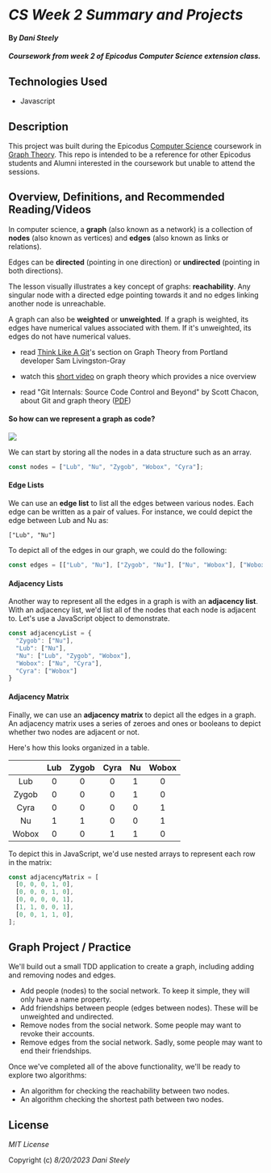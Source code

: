 # _CS Week 2 Summary and Projects_

#### By _Dani Steely_


#### _Coursework from week 2 of Epicodus Computer Science extension class._

## Technologies Used

* Javascript

## Description
This project was built during the Epicodus [Computer Science][CS] coursework in [Graph Theory][GT]. This repo is intended to be a reference for other Epicodus students and Alumni interested in the coursework but unable to attend the sessions.

## Overview, Definitions, and Recommended Reading/Videos
In computer science, a **graph** (also known as a network) is a collection of **nodes** (also known as vertices) and **edges** (also known as links or relations).

Edges can be **directed** (pointing in one direction) or **undirected** (pointing in both directions).

The lesson visually illustrates a key concept of graphs: **reachability**. Any singular node with a directed edge pointing towards it and no edges linking another node is unreachable.

A graph can also be **weighted** or **unweighted**. If a graph is weighted, its edges have numerical values associated with them. If it's unweighted, its edges do not have numerical values.

* read [Think Like A Git][TLAG]'s section on Graph Theory from Portland developer Sam Livingston-Gray

* watch this [short video][gt video] on graph theory which provides a nice overview

* read "Git Internals: Source Code Control and Beyond" by Scott Chacon, about Git and graph theory ([PDF][GitPDF])

#### So how can we represent a graph as code?
<img src="https://learnhowtoprogram.s3.us-west-2.amazonaws.com/computer-science-curriculum-2020/undirected_graph_planets.png">

We can start by storing all the nodes in a data structure such as an array.

```js
const nodes = ["Lub", "Nu", "Zygob", "Wobox", "Cyra"];
```
#### Edge Lists
We can use an **edge list** to list all the edges between various nodes. Each edge can be written as a pair of values. For instance, we could depict the edge between Lub and Nu as:

```["Lub", "Nu"]```

To depict all of the edges in our graph, we could do the following:

```js
const edges = [["Lub", "Nu"], ["Zygob", "Nu"], ["Nu", "Wobox"], ["Wobox", "Cyra"]];
```
#### Adjacency Lists
Another way to represent all the edges in a graph is with an **adjacency list**. With an adjacency list, we'd list all of the nodes that each node is adjacent to. Let's use a JavaScript object to demonstrate.

```js
const adjacencyList = {
  "Zygob": ["Nu"],
  "Lub": ["Nu"],
  "Nu": ["Lub", "Zygob", "Wobox"],
  "Wobox": ["Nu", "Cyra"],
  "Cyra": ["Wobox"]
}
```
#### Adjacency Matrix
Finally, we can use an **adjacency matrix** to depict all the edges in a graph. An adjacency matrix uses a series of zeroes and ones or booleans to depict whether two nodes are adjacent or not.

Here's how this looks organized in a table.

|       | Lub   | Zygob | Cyra  | Nu    | Wobox |
| :---: | :---: | :---: | :---: | :---: | :---: |
| Lub   |   0   |   0   |   0   |   1   |   0   |
| Zygob |   0   |   0   |   0   |   1   |   0   |
| Cyra  |   0   |   0   |   0   |   0   |   1   |
| Nu    |   1   |   1   |   0   |   0   |   1   |
| Wobox |   0   |   0   |   1   |   1   |   0   |

To depict this in JavaScript, we'd use nested arrays to represent each row in the matrix:

```js
const adjacencyMatrix = [
  [0, 0, 0, 1, 0],
  [0, 0, 0, 1, 0],
  [0, 0, 0, 0, 1],
  [1, 1, 0, 0, 1],
  [0, 0, 1, 1, 0],
];
```
## Graph Project / Practice
We'll build out a small TDD application to create a graph, including adding and removing nodes and edges.

* Add people (nodes) to the social network. To keep it simple, they will only have a name property.
* Add friendships between people (edges between nodes). These will be unweighted and undirected.
* Remove nodes from the social network. Some people may want to revoke their accounts.
* Remove edges from the social network. Sadly, some people may want to end their friendships.

Once we've completed all of the above functionality, we'll be ready to explore two algorithms:

* An algorithm for checking the reachability between two nodes.
* An algorithm checking the shortest path between two nodes.

## License

_MIT License_

Copyright (c) _8/20/2023_ _Dani Steely_

[CS]: https://www.learnhowtoprogram.com/computer-science
[GT]: https://www.learnhowtoprogram.com/computer-science/graph-theory
[TLAG]: http://think-like-a-git.net/sections/graph-theory.html
[gt video]:https://www.youtube.com/watch?v=82zlRaRUsaY&ab_channel=SystemsInnovation
[GitPDF]: https://github.com/pluralsight/git-internals-pdf/releases


